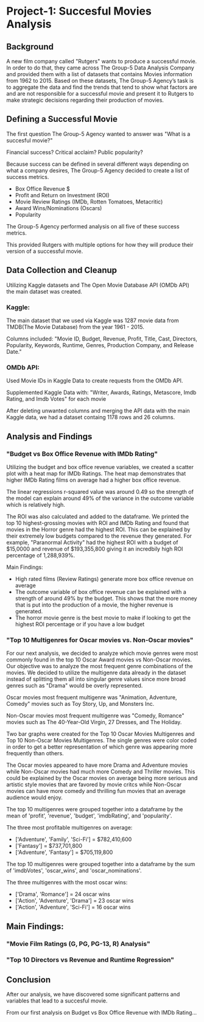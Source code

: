 # Project-1: Succesful Movies Analysis

## Background

A new film company called "Rutgers" wants to produce a successful movie. In order to do that, they came across The Group-5 Data Analysis Company and provided them with a list of datasets that contains Movies information from 1962 to 2015. Based on these datasets, The Group-5 Agency’s task is to aggregate the data and find the trends that tend to show what factors are and are not responsible for a successful movie and present it to Rutgers to make strategic decisions regarding their production of movies.

## Defining a Successful Movie
The first question The Group-5 Agency wanted to answer was "What is a succesful movie?" 

Financial success? Critical acclaim? Public popularity? 

Because success can be defined in several different ways depending on what a company desires, The Group-5 Agency decided to create a list of success metrics.

- Box Office Revenue $
- Profit and Return on Investment (ROI)
- Movie Review Ratings (IMDb, Rotten Tomatoes, Metacritic)
- Award Wins/Nominations (Oscars)
- Popularity

The Group-5 Agency performed analysis on all five of these success metrics. 

This provided Rutgers with multiple options for how they will produce their version of a successful movie.

## Data Collection and Cleanup
Utilizing Kaggle datasets and The Open Movie Database API (OMDb API) the main dataset was created.

### Kaggle: 
The main dataset that we used via Kaggle was 1287 movie data from TMDB(The Movie Database) from the year 1961 - 2015.

Columns included: 
"Movie ID, Budget, Revenue, Profit, Title, Cast, Directors, Popularity, Keywords, Runtime, Genres, Production Company, and Release Date."

### OMDb API: 
Used Movie IDs in Kaggle Data to create requests from the OMDb API.

Supplemented Kaggle Data with:
"Writer, Awards, Ratings, Metascore, Imdb Rating, and Imdb Votes" for each movie

After deleting unwanted columns and merging the API data with the main Kaggle data, we had a dataset containg 1178 rows and 26 columns.

## Analysis and Findings
### "Budget vs Box Office Revenue with IMDb Rating"
Utilizing the budget and box office revenue variables, we created a scatter plot with a heat map for IMDb Ratings. The heat map demonstrates that higher IMDb Rating films on average had a higher box office revenue. 

The linear regressions r-squared value was around 0.49 so the strength of the model can explain around 49% of the variance in the outcome variable which is relatively high. 

The ROI was also calculated and added to the dataframe. We printed the top 10 highest-grossing movies with ROI and IMDb Rating and found that movies in the Horror genre had the highest ROI. This can be explained by their extremely low budgets compared to the revenue they generated. For example, "Paranormal Activity" had the highest ROI with a budget of $15,0000 and revenue of $193,355,800 giving it an incredbily high ROI percentage of 1,288,939%.

Main Findings: 
- High rated films (Review Ratings) generate more box office revenue on average
- The outcome variable of box office revenue can be explained with a strength of around 49% by the budget. This shows that the more money that is put into the production of a movie, the higher revenue is generated. 
- The horror movie genre is the best movie to make if looking to get the highest ROI percentage or if you have a low budget

### "Top 10 Multigenres for Oscar movies vs. Non-Oscar movies"
For our next analysis, we decided to analyze which movie genres were most commonly found in the top 10 Oscar Award movies vs Non-Oscar movies. Our objective was to analyze the most frequent genre combinations of the movies. We decided to utilize the multigenre data already in the dataset instead of splitting them all into singular genre values since more broad genres such as "Drama" would be overly represented.

Oscar movies most frequent multigenre was "Animation, Adventure, Comedy" movies such as Toy Story, Up, and Monsters Inc.

Non-Oscar movies most frequent multigenre was  "Comedy, Romance" movies such as The 40-Year-Old Virgin, 27 Dresses, and The Holiday.

Two bar graphs were created for the Top 10 Oscar Movies Multigenres and Top 10 Non-Oscar Movies Multigenres. The single genres were color coded in order to get a better representation of which genre was appearing more frequently than others.

The Oscar movies appeared to have more Drama and Adventure movies while Non-Oscar movies had much more Comedy and Thriller movies. This could be explained by the Oscar movies on average being more serious and artistic style movies that are favored by movie critcs while Non-Oscar movies can have more comedy and thrilling fun movies that an average audience would enjoy.

The top 10 multigenres were grouped together into a dataframe by the mean of 'profit', 'revenue', 'budget', 'imdbRating', and 'popularity'.

The three most profitable multigenres on average: 
- ['Adventure', 'Family', 'Sci-Fi']	= $782,410,600
- ['Fantasy'] =	$737,701,800
- ['Adventure', 'Fantasy'] = $705,119,800

The top 10 multigenres were grouped together into a dataframe by the sum of 'imdbVotes', 'oscar_wins', and 'oscar_nominations'.

The three multigenres with the most oscar wins: 
- ['Drama', 'Romance'] = 24 oscar wins
- ['Action', 'Adventure', 'Drama'] = 23	oscar wins
- ['Action', 'Adventure', 'Sci-Fi']	= 16 oscar wins

Main Findings: 
- 

### "Movie Film Ratings (G, PG, PG-13, R) Analysis"

### "Top 10 Directors vs Revenue and Runtime Regression"

## Conclusion
After our analysis, we have discovered some significant patterns and variables that lead to a succesful movie. 

From our first analysis on Budget vs Box Office Revenue with IMDb Rating...


